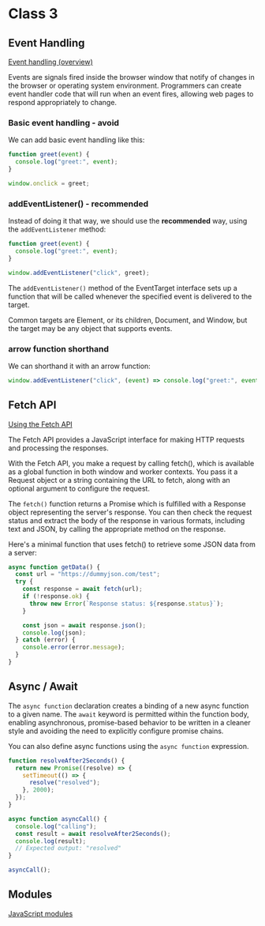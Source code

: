 # Class 3

## Event Handling

[Event handling (overview)](https://developer.mozilla.org/en-US/docs/Web/Events/Event_handlers)

Events are signals fired inside the browser window that notify of changes in the browser or operating system environment. Programmers can create event handler code that will run when an event fires, allowing web pages to respond appropriately to change.

### Basic event handling - avoid

We can add basic event handling like this:

```js
function greet(event) {
  console.log("greet:", event);
}

window.onclick = greet;
```

### addEventListener() - recommended

Instead of doing it that way, we should use the **recommended** way, using the `addEventListener` method:

```js
function greet(event) {
  console.log("greet:", event);
}

window.addEventListener("click", greet);
```

The `addEventListener()` method of the EventTarget interface sets up a function that will be called whenever the specified event is delivered to the target.

Common targets are Element, or its children, Document, and Window, but the target may be any object that supports events.

### arrow function shorthand

We can shorthand it with an arrow function:

```js
window.addEventListener("click", (event) => console.log("greet:", event));
```

## Fetch API

[Using the Fetch API](https://developer.mozilla.org/en-US/docs/Web/API/Fetch_API/Using_Fetch)

The Fetch API provides a JavaScript interface for making HTTP requests and processing the responses.

With the Fetch API, you make a request by calling fetch(), which is available as a global function in both window and worker contexts. You pass it a Request object or a string containing the URL to fetch, along with an optional argument to configure the request.

The `fetch()` function returns a Promise which is fulfilled with a Response object representing the server's response. You can then check the request status and extract the body of the response in various formats, including text and JSON, by calling the appropriate method on the response.

Here's a minimal function that uses fetch() to retrieve some JSON data from a server:

```js
async function getData() {
  const url = "https://dummyjson.com/test";
  try {
    const response = await fetch(url);
    if (!response.ok) {
      throw new Error(`Response status: ${response.status}`);
    }

    const json = await response.json();
    console.log(json);
  } catch (error) {
    console.error(error.message);
  }
}
```

## Async / Await

The `async function` declaration creates a binding of a new async function to a given name. The `await` keyword is permitted within the function body, enabling asynchronous, promise-based behavior to be written in a cleaner style and avoiding the need to explicitly configure promise chains.

You can also define async functions using the `async function` expression.

```js
function resolveAfter2Seconds() {
  return new Promise((resolve) => {
    setTimeout(() => {
      resolve("resolved");
    }, 2000);
  });
}

async function asyncCall() {
  console.log("calling");
  const result = await resolveAfter2Seconds();
  console.log(result);
  // Expected output: "resolved"
}

asyncCall();
```

## Modules

[JavaScript modules](https://developer.mozilla.org/en-US/docs/Web/JavaScript/Guide/Modules)
